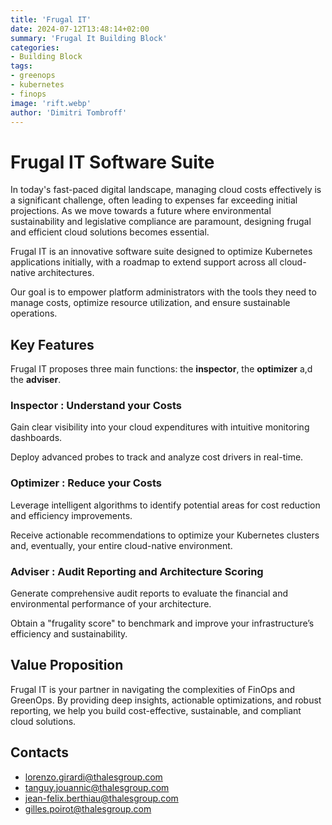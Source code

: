 ```yaml
---
title: 'Frugal IT'
date: 2024-07-12T13:48:14+02:00
summary: 'Frugal It Building Block'
categories: 
- Building Block
tags:
- greenops
- kubernetes
- finops
image: 'rift.webp'
author: 'Dimitri Tombroff'
---
```


# Frugal IT Software Suite

In today's fast-paced digital landscape, managing cloud costs effectively is a significant challenge, often leading to expenses far exceeding initial projections. As we move towards a future where environmental sustainability and legislative compliance are paramount, designing frugal and efficient cloud solutions becomes essential.

Frugal IT is an innovative software suite designed to optimize Kubernetes applications initially, with a roadmap to extend support across all cloud-native architectures. 

Our goal is to empower platform administrators with the tools they need to manage costs, optimize resource utilization, and ensure sustainable operations.

## Key Features

Frugal IT proposes three main functions: the **inspector**, the **optimizer** a,d the **adviser**.


### Inspector : Understand your Costs


Gain clear visibility into your cloud expenditures with intuitive monitoring dashboards.

Deploy advanced probes to track and analyze cost drivers in real-time.

### Optimizer : Reduce your Costs

Leverage intelligent algorithms to identify potential areas for cost reduction and efficiency improvements.

Receive actionable recommendations to optimize your Kubernetes clusters and, eventually, your entire cloud-native environment.

### Adviser : Audit Reporting and Architecture Scoring

Generate comprehensive audit reports to evaluate the financial and environmental performance of your architecture.

Obtain a "frugality score" to benchmark and improve your infrastructure’s efficiency and sustainability.

## Value Proposition

Frugal IT is your partner in navigating the complexities of FinOps and GreenOps. By providing deep insights, actionable optimizations, and robust reporting, we help you build cost-effective, sustainable, and compliant cloud solutions.


## Contacts

- lorenzo.girardi@thalesgroup.com
- tanguy.jouannic@thalesgroup.com
- jean-felix.berthiau@thalesgroup.com
- gilles.poirot@thalesgroup.com



